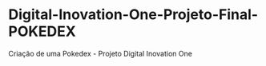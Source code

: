 # Digital-Inovation-One-Projeto-Final-POKEDEX
Criação de uma Pokedex - Projeto Digital Inovation One
